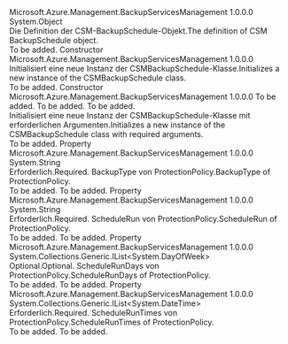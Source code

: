 <Type Name="CSMBackupSchedule" FullName="Microsoft.Azure.Management.BackupServices.Models.CSMBackupSchedule">
  <TypeSignature Language="C#" Value="public class CSMBackupSchedule" />
  <TypeSignature Language="ILAsm" Value=".class public auto ansi beforefieldinit CSMBackupSchedule extends System.Object" />
  <TypeSignature Language="DocId" Value="T:Microsoft.Azure.Management.BackupServices.Models.CSMBackupSchedule" />
  <TypeSignature Language="VB.NET" Value="Public Class CSMBackupSchedule" />
  <TypeSignature Language="F#" Value="type CSMBackupSchedule = class" />
  <AssemblyInfo>
    <AssemblyName>Microsoft.Azure.Management.BackupServicesManagement</AssemblyName>
    <AssemblyVersion>1.0.0.0</AssemblyVersion>
  </AssemblyInfo>
  <Base>
    <BaseTypeName>System.Object</BaseTypeName>
  </Base>
  <Interfaces />
  <Docs>
    <summary>
            <span data-ttu-id="94155-101">Die Definition der CSM-BackupSchedule-Objekt.</span><span class="sxs-lookup"><span data-stu-id="94155-101">The definition of CSM BackupSchedule object.</span></span>
            </summary>
    <remarks>To be added.</remarks>
  </Docs>
  <Members>
    <Member MemberName=".ctor">
      <MemberSignature Language="C#" Value="public CSMBackupSchedule ();" />
      <MemberSignature Language="ILAsm" Value=".method public hidebysig specialname rtspecialname instance void .ctor() cil managed" />
      <MemberSignature Language="DocId" Value="M:Microsoft.Azure.Management.BackupServices.Models.CSMBackupSchedule.#ctor" />
      <MemberSignature Language="VB.NET" Value="Public Sub New ()" />
      <MemberType>Constructor</MemberType>
      <AssemblyInfo>
        <AssemblyName>Microsoft.Azure.Management.BackupServicesManagement</AssemblyName>
        <AssemblyVersion>1.0.0.0</AssemblyVersion>
      </AssemblyInfo>
      <Parameters />
      <Docs>
        <summary>
            <span data-ttu-id="94155-102">Initialisiert eine neue Instanz der CSMBackupSchedule-Klasse.</span><span class="sxs-lookup"><span data-stu-id="94155-102">Initializes a new instance of the CSMBackupSchedule class.</span></span>
            </summary>
        <remarks>To be added.</remarks>
      </Docs>
    </Member>
    <Member MemberName=".ctor">
      <MemberSignature Language="C#" Value="public CSMBackupSchedule (string backupType, string scheduleRun, System.Collections.Generic.IList&lt;DateTime&gt; scheduleRunTimes);" />
      <MemberSignature Language="ILAsm" Value=".method public hidebysig specialname rtspecialname instance void .ctor(string backupType, string scheduleRun, class System.Collections.Generic.IList`1&lt;valuetype System.DateTime&gt; scheduleRunTimes) cil managed" />
      <MemberSignature Language="DocId" Value="M:Microsoft.Azure.Management.BackupServices.Models.CSMBackupSchedule.#ctor(System.String,System.String,System.Collections.Generic.IList{System.DateTime})" />
      <MemberSignature Language="VB.NET" Value="Public Sub New (backupType As String, scheduleRun As String, scheduleRunTimes As IList(Of DateTime))" />
      <MemberSignature Language="F#" Value="new Microsoft.Azure.Management.BackupServices.Models.CSMBackupSchedule : string * string * System.Collections.Generic.IList&lt;DateTime&gt; -&gt; Microsoft.Azure.Management.BackupServices.Models.CSMBackupSchedule" Usage="new Microsoft.Azure.Management.BackupServices.Models.CSMBackupSchedule (backupType, scheduleRun, scheduleRunTimes)" />
      <MemberType>Constructor</MemberType>
      <AssemblyInfo>
        <AssemblyName>Microsoft.Azure.Management.BackupServicesManagement</AssemblyName>
        <AssemblyVersion>1.0.0.0</AssemblyVersion>
      </AssemblyInfo>
      <Parameters>
        <Parameter Name="backupType" Type="System.String" />
        <Parameter Name="scheduleRun" Type="System.String" />
        <Parameter Name="scheduleRunTimes" Type="System.Collections.Generic.IList&lt;System.DateTime&gt;" />
      </Parameters>
      <Docs>
        <param name="backupType">To be added.</param>
        <param name="scheduleRun">To be added.</param>
        <param name="scheduleRunTimes">To be added.</param>
        <summary>
            <span data-ttu-id="94155-103">Initialisiert eine neue Instanz der CSMBackupSchedule-Klasse mit erforderlichen Argumenten.</span><span class="sxs-lookup"><span data-stu-id="94155-103">Initializes a new instance of the CSMBackupSchedule class with required arguments.</span></span>
            </summary>
        <remarks>To be added.</remarks>
      </Docs>
    </Member>
    <Member MemberName="BackupType">
      <MemberSignature Language="C#" Value="public string BackupType { get; set; }" />
      <MemberSignature Language="ILAsm" Value=".property instance string BackupType" />
      <MemberSignature Language="DocId" Value="P:Microsoft.Azure.Management.BackupServices.Models.CSMBackupSchedule.BackupType" />
      <MemberSignature Language="VB.NET" Value="Public Property BackupType As String" />
      <MemberSignature Language="F#" Value="member this.BackupType : string with get, set" Usage="Microsoft.Azure.Management.BackupServices.Models.CSMBackupSchedule.BackupType" />
      <MemberType>Property</MemberType>
      <AssemblyInfo>
        <AssemblyName>Microsoft.Azure.Management.BackupServicesManagement</AssemblyName>
        <AssemblyVersion>1.0.0.0</AssemblyVersion>
      </AssemblyInfo>
      <ReturnValue>
        <ReturnType>System.String</ReturnType>
      </ReturnValue>
      <Docs>
        <summary>
            <span data-ttu-id="94155-104">Erforderlich.</span><span class="sxs-lookup"><span data-stu-id="94155-104">Required.</span></span> <span data-ttu-id="94155-105">BackupType von ProtectionPolicy.</span><span class="sxs-lookup"><span data-stu-id="94155-105">BackupType of ProtectionPolicy.</span></span>
            </summary>
        <value>To be added.</value>
        <remarks>To be added.</remarks>
      </Docs>
    </Member>
    <Member MemberName="ScheduleRun">
      <MemberSignature Language="C#" Value="public string ScheduleRun { get; set; }" />
      <MemberSignature Language="ILAsm" Value=".property instance string ScheduleRun" />
      <MemberSignature Language="DocId" Value="P:Microsoft.Azure.Management.BackupServices.Models.CSMBackupSchedule.ScheduleRun" />
      <MemberSignature Language="VB.NET" Value="Public Property ScheduleRun As String" />
      <MemberSignature Language="F#" Value="member this.ScheduleRun : string with get, set" Usage="Microsoft.Azure.Management.BackupServices.Models.CSMBackupSchedule.ScheduleRun" />
      <MemberType>Property</MemberType>
      <AssemblyInfo>
        <AssemblyName>Microsoft.Azure.Management.BackupServicesManagement</AssemblyName>
        <AssemblyVersion>1.0.0.0</AssemblyVersion>
      </AssemblyInfo>
      <ReturnValue>
        <ReturnType>System.String</ReturnType>
      </ReturnValue>
      <Docs>
        <summary>
            <span data-ttu-id="94155-106">Erforderlich.</span><span class="sxs-lookup"><span data-stu-id="94155-106">Required.</span></span> <span data-ttu-id="94155-107">ScheduleRun von ProtectionPolicy.</span><span class="sxs-lookup"><span data-stu-id="94155-107">ScheduleRun of ProtectionPolicy.</span></span>
            </summary>
        <value>To be added.</value>
        <remarks>To be added.</remarks>
      </Docs>
    </Member>
    <Member MemberName="ScheduleRunDays">
      <MemberSignature Language="C#" Value="public System.Collections.Generic.IList&lt;DayOfWeek&gt; ScheduleRunDays { get; set; }" />
      <MemberSignature Language="ILAsm" Value=".property instance class System.Collections.Generic.IList`1&lt;valuetype System.DayOfWeek&gt; ScheduleRunDays" />
      <MemberSignature Language="DocId" Value="P:Microsoft.Azure.Management.BackupServices.Models.CSMBackupSchedule.ScheduleRunDays" />
      <MemberSignature Language="VB.NET" Value="Public Property ScheduleRunDays As IList(Of DayOfWeek)" />
      <MemberSignature Language="F#" Value="member this.ScheduleRunDays : System.Collections.Generic.IList&lt;DayOfWeek&gt; with get, set" Usage="Microsoft.Azure.Management.BackupServices.Models.CSMBackupSchedule.ScheduleRunDays" />
      <MemberType>Property</MemberType>
      <AssemblyInfo>
        <AssemblyName>Microsoft.Azure.Management.BackupServicesManagement</AssemblyName>
        <AssemblyVersion>1.0.0.0</AssemblyVersion>
      </AssemblyInfo>
      <ReturnValue>
        <ReturnType>System.Collections.Generic.IList&lt;System.DayOfWeek&gt;</ReturnType>
      </ReturnValue>
      <Docs>
        <summary>
            <span data-ttu-id="94155-108">Optional.</span><span class="sxs-lookup"><span data-stu-id="94155-108">Optional.</span></span> <span data-ttu-id="94155-109">ScheduleRunDays von ProtectionPolicy.</span><span class="sxs-lookup"><span data-stu-id="94155-109">ScheduleRunDays of ProtectionPolicy.</span></span>
            </summary>
        <value>To be added.</value>
        <remarks>To be added.</remarks>
      </Docs>
    </Member>
    <Member MemberName="ScheduleRunTimes">
      <MemberSignature Language="C#" Value="public System.Collections.Generic.IList&lt;DateTime&gt; ScheduleRunTimes { get; set; }" />
      <MemberSignature Language="ILAsm" Value=".property instance class System.Collections.Generic.IList`1&lt;valuetype System.DateTime&gt; ScheduleRunTimes" />
      <MemberSignature Language="DocId" Value="P:Microsoft.Azure.Management.BackupServices.Models.CSMBackupSchedule.ScheduleRunTimes" />
      <MemberSignature Language="VB.NET" Value="Public Property ScheduleRunTimes As IList(Of DateTime)" />
      <MemberSignature Language="F#" Value="member this.ScheduleRunTimes : System.Collections.Generic.IList&lt;DateTime&gt; with get, set" Usage="Microsoft.Azure.Management.BackupServices.Models.CSMBackupSchedule.ScheduleRunTimes" />
      <MemberType>Property</MemberType>
      <AssemblyInfo>
        <AssemblyName>Microsoft.Azure.Management.BackupServicesManagement</AssemblyName>
        <AssemblyVersion>1.0.0.0</AssemblyVersion>
      </AssemblyInfo>
      <ReturnValue>
        <ReturnType>System.Collections.Generic.IList&lt;System.DateTime&gt;</ReturnType>
      </ReturnValue>
      <Docs>
        <summary>
            <span data-ttu-id="94155-110">Erforderlich.</span><span class="sxs-lookup"><span data-stu-id="94155-110">Required.</span></span> <span data-ttu-id="94155-111">ScheduleRunTimes von ProtectionPolicy.</span><span class="sxs-lookup"><span data-stu-id="94155-111">ScheduleRunTimes of ProtectionPolicy.</span></span>
            </summary>
        <value>To be added.</value>
        <remarks>To be added.</remarks>
      </Docs>
    </Member>
  </Members>
</Type>
